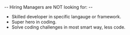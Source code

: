 -- Hiring Managers are NOT looking for: --
- Skilled developer in specific langauge or framework.
- Super hero in coding.
- Solve coding challenges in most smart way, less code.
